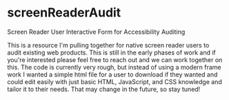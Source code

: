 # screenReaderAudit
Screen Reader User Interactive Form for Accessibility Auditing

This is a resource I'm pulling together for native screen reader users to audit existing web products. This is still in the early phases of work and if you're interested please feel free to reach out and we can work together on this. The code is currently very rough, but instead of using a modern frame work I wanted a simple html file for a user to download if they wanted and could edit easily with just basic HTML, JavaScript, and CSS knowledge and tailor it to their needs. That may change in the future, so stay tuned!
